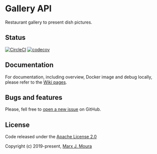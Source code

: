 # Gallery API

Restaurant gallery to present dish pictures.

## Status

[![CircleCI](https://circleci.com/gh/storefront-community/gallery-api.svg?style=shield)](https://circleci.com/gh/storefront-community/gallery-api)
[![codecov](https://codecov.io/gh/storefront-community/gallery-api/branch/master/graph/badge.svg)](https://codecov.io/gh/storefront-community/gallery-api)

## Documentation

For documentation, including overview, Docker image and debug locally, please refer to the
[Wiki pages](https://github.com/storefront-community/gallery-api/wiki).

## Bugs and features

Please, fell free to [open a new issue](https://github.com/storefront-community/gallery-api/issues) on GitHub.

## License

Code released under the [Apache License 2.0](https://github.com/storefront-community/gallery-api/blob/master/LICENSE)

Copyright (c) 2019-present, [Marx J. Moura](https://github.com/marxjmoura)
